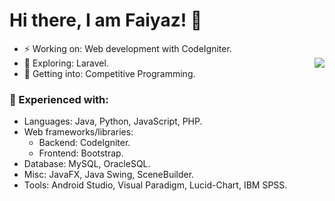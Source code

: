 # Hi there, I am Faiyaz! 👋

- ⚡ Working on: Web development with CodeIgniter. 
- 🔭 Exploring: Laravel. <img align="right" src="https://github-readme-stats.faiyazkhanwif.vercel.app/api?username=faiyazkhanwif&&show_icons=true&count_private=true&&hide=stars,contribs&title_color=black&icon_color=black&text_color=F5F5F5&bg_color=000000">
- 🤔 Getting into: Competitive Programming.

### 🌱 Experienced with:
  - Languages: Java, Python, JavaScript, PHP. 
  - Web frameworks/libraries:
    - Backend: CodeIgniter.
    - Frontend: Bootstrap.
  - Database: MySQL, OracleSQL.
  - Misc: JavaFX, Java Swing, SceneBuilder.
  - Tools: Android Studio, Visual Paradigm, Lucid-Chart, IBM SPSS.
